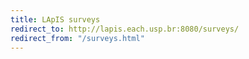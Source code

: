 ```yaml
---
title: LApIS surveys
redirect_to: http://lapis.each.usp.br:8080/surveys/
redirect_from: "/surveys.html"
---
```


